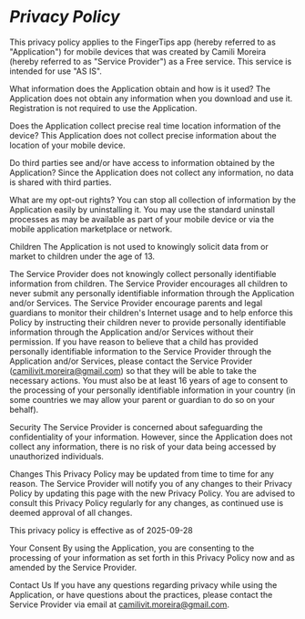 # *Privacy Policy*
This privacy policy applies to the FingerTips app (hereby referred to as "Application") for mobile devices that was created by Camili Moreira (hereby referred to as "Service Provider") as a Free service. This service is intended for use "AS IS".

What information does the Application obtain and how is it used?
The Application does not obtain any information when you download and use it. Registration is not required to use the Application.

Does the Application collect precise real time location information of the device?
This Application does not collect precise information about the location of your mobile device.

Do third parties see and/or have access to information obtained by the Application?
Since the Application does not collect any information, no data is shared with third parties.

What are my opt-out rights?
You can stop all collection of information by the Application easily by uninstalling it. You may use the standard uninstall processes as may be available as part of your mobile device or via the mobile application marketplace or network.

Children
The Application is not used to knowingly solicit data from or market to children under the age of 13.

The Service Provider does not knowingly collect personally identifiable information from children. The Service Provider encourages all children to never submit any personally identifiable information through the Application and/or Services. The Service Provider encourage parents and legal guardians to monitor their children's Internet usage and to help enforce this Policy by instructing their children never to provide personally identifiable information through the Application and/or Services without their permission. If you have reason to believe that a child has provided personally identifiable information to the Service Provider through the Application and/or Services, please contact the Service Provider (camilivit.moreira@gmail.com) so that they will be able to take the necessary actions. You must also be at least 16 years of age to consent to the processing of your personally identifiable information in your country (in some countries we may allow your parent or guardian to do so on your behalf).

Security
The Service Provider is concerned about safeguarding the confidentiality of your information. However, since the Application does not collect any information, there is no risk of your data being accessed by unauthorized individuals.

Changes
This Privacy Policy may be updated from time to time for any reason. The Service Provider will notify you of any changes to their Privacy Policy by updating this page with the new Privacy Policy. You are advised to consult this Privacy Policy regularly for any changes, as continued use is deemed approval of all changes.

This privacy policy is effective as of 2025-09-28

Your Consent
By using the Application, you are consenting to the processing of your information as set forth in this Privacy Policy now and as amended by the Service Provider.

Contact Us
If you have any questions regarding privacy while using the Application, or have questions about the practices, please contact the Service Provider via email at camilivit.moreira@gmail.com.
